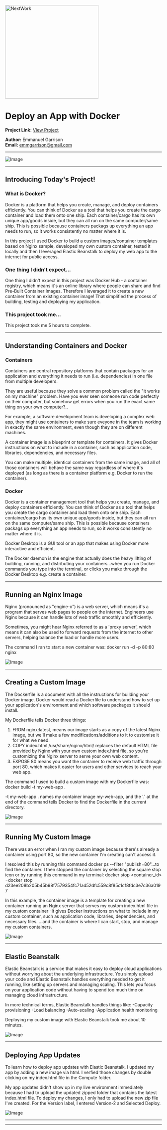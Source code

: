 <img src="https://cdn.prod.website-files.com/677c400686e724409a5a7409/6790ad949cf622dc8dcd9fe4_nextwork-logo-leather.svg" alt="NextWork" width="300" />

# Deploy an App with Docker

**Project Link:** [View Project](http://learn.nextwork.org/projects/aws-compute-eb)

**Author:** Emmanuel Garrison  
**Email:** emmgarrison@gmail.com

---

![Image](http://learn.nextwork.org/stimulated_black_timid_rambutan/uploads/aws-compute-eb_c4df13c84)

---

## Introducing Today's Project!

### What is Docker?

Docker is a platform that helps you create, manage, and deploy containers efficiently. You can think of Docker as a tool that helps you create the cargo container and load them onto one ship.
Each container/cargo has its own unique app/goods inside, but they can all run on the same computer/same ship. This is possible because containers packags up everything an app needs to run, so it works consistently no matter where it is.

In this project I used Docker to build a custom images/container templates based on Nginx sample, developed my own custom container, tested it locally and then I leveraged Elastic Beanstalk to deploy my web app to the internet for public access. 

### One thing I didn't expect...

One thing I didn't expect in this project was Docker Hub - a container registry, which means it's an online library where people can share and find Pre-Built Container Images. Therefore I leveraged it to create a new container from an existing container image! That simplified the process of building, testing and deploying my application. 

### This project took me...

This project took me 5 hours to complete.

---

## Understanding Containers and Docker

### Containers

Containers are central repository platforms that contain packages for an application and everything it needs to run (i.e. dependencies) in one file from multiple developers. 

They are useful because they solve a common problem called the "it works on my machine" problem. Have you ever seen someone run code perfectly on their computer, but somehow get errors when you run the exact same thing on your own computer?..

For example, a software development team is developing a complex web app, they might use containers to make sure eveyone in the team is working in exactly the same environment, even though they are on different machines.

A container image is a blueprint or template for containers. It gives Docker instructions on what to include in a container, such as application code, libraries, dependencies, and necessary files.

You can make multiple, identical containers from the same image, and all of those containers will behave the same way regardless of where it's deployed (as long as there is a container platform e.g. Docker to run the container).

### Docker

Docker is a container management tool that helps you create, manage, and deploy containers efficiently. You can think of Docker as a tool that helps you create the cargo container and load them onto one ship.
Each container/cargo has its own unique app/goods inside, but they can all run on the same computer/same ship. This is possible because containers packags up everything an app needs to run, so it works consistently no matter where it is.

Docker Desktop is a GUI tool or an app that makes using Docker more interactive and efficient.

The Docker daemon is the engine that actually does the heavy lifting of building, running, and distributing your containers...when you run Docker commands you type into the terminal, or clicks you make through the Docker Desktop e.g. create a container.

---

## Running an Nginx Image

Nginx (pronounced as "engine-x") is a web server, which means it's a program that serves web pages to people on the internet. Engineers use Nginx because it can handle lots of web traffic smoothly and efficiently. 

Sometimes, you might hear Nginx referred to as a 'proxy server', which means it can also be used to forward requests from the internet to other servers, helping balance the load or handle more users.

The command I ran to start a new container was: 
docker run -d -p 80:80 nginx


![Image](http://learn.nextwork.org/stimulated_black_timid_rambutan/uploads/aws-compute-eb_6245f5bb10)

---

## Creating a Custom Image

The Dockerfile is a document with all the instructions for building your Docker image. Docker would read a Dockerfile to understand how to set up your application's environment and which software packages it should install.

My Dockerfile tells Docker three things:
1. FROM nginx:latest, means our image starts as a copy of the latest Nginx image, but we'll make a few modifications/additions to it to customise it for what we need.
2. COPY index.html /usr/share/nginx/html/ replaces the default HTML file provided by Nginx with your own custom index.html file, so you're customizing the Nginx server to serve your own web content.
3. EXPOSE 80 means you want the container to receive web traffic through port 80, which makes it easier for users and other services to reach your web app.

The command I used to build a custom image with my Dockerfile was: docker build -t my-web-app .

-t my-web-app . names my container image my-web-app, and the '.' at the end of the command tells Docker to find the Dockerfile in the current directory.

![Image](http://learn.nextwork.org/stimulated_black_timid_rambutan/uploads/aws-compute-eb_4c741d1913)

---

## Running My Custom Image

There was an error when I ran my custom image because there's already a container using port 80, so the new container I'm creating can't access it.

 I resolved this by running this command  docker ps --filter "publish=80"...to find the container. 
I then stopped the container by selecting the square stop icon or by running this command in my terminal:
docker stop <container_id>
=docker stop d23ee208b205b45b98f7579354fc71ad52dfc559c8f85c1cf8fdc3e7c36a0197

In this example, the container image is a template for creating a new container running an Nginx server that serves my custom index.html file in my custom container -It gives Docker instructions on what to include in my custom container, such as application code, libraries, dependencies, and necessary files.
...and the container is where I can start, stop, and manage my custom containers.

![Image](http://learn.nextwork.org/stimulated_black_timid_rambutan/uploads/aws-compute-eb_74b5c3d619)

---

## Elastic Beanstalk

Elastic Beanstalk is a service that makes it easy to deploy cloud applications without worrying about the underlying infrastructure. You simply upload your code and Elastic Beanstalk handles everything needed to get it running, like setting up servers and managing scaling. This lets you focus on your application code without having to spend too much time on managing cloud infrastructure.

In more technical terms, Elastic Beanstalk handles things like:
-Capacity provisioning
-Load balancing
-Auto-scaling
-Application health monitoring

Deploying my custom image with Elastic Beanstalk took me about 10 minutes.

![Image](http://learn.nextwork.org/stimulated_black_timid_rambutan/uploads/aws-compute-eb_26d5573b23)

---

## Deploying App Updates

To learn how to deploy app updates with Elastic Beanstalk, I updated my app by adding a new image via html. I verfied those changes by double clicking on my index.html file in the Compute folder.

My app updates didn't show up in my live environment immediately because I had to upload the updated zipped folder that contains the latest index.html file. To deploy my changes, I only had to upload the new zip file I've created.
For the Version label, I entered Version-2 and Selected Deploy.

![Image](http://learn.nextwork.org/stimulated_black_timid_rambutan/uploads/aws-compute-eb_5b7034684)

---

---
